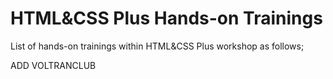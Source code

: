 # HTML&CSS Plus Hands-on Trainings

List of hands-on trainings within HTML&CSS Plus workshop as follows;

ADD VOLTRANCLUB
